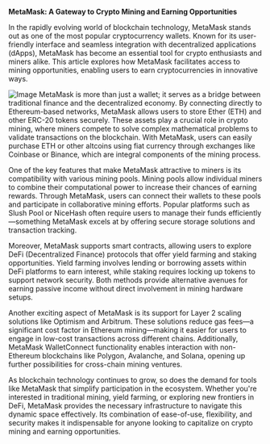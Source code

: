 **MetaMask: A Gateway to Crypto Mining and Earning Opportunities**

In the rapidly evolving world of blockchain technology, MetaMask stands out as one of the most popular cryptocurrency wallets. Known for its user-friendly interface and seamless integration with decentralized applications (dApps), MetaMask has become an essential tool for crypto enthusiasts and miners alike. This article explores how MetaMask facilitates access to mining opportunities, enabling users to earn cryptocurrencies in innovative ways.


![Image](https://github.com/user-attachments/assets/31692037-0104-4703-abd1-696b6a7dd41b)
MetaMask is more than just a wallet; it serves as a bridge between traditional finance and the decentralized economy. By connecting directly to Ethereum-based networks, MetaMask allows users to store Ether (ETH) and other ERC-20 tokens securely. These assets play a crucial role in crypto mining, where miners compete to solve complex mathematical problems to validate transactions on the blockchain. With MetaMask, users can easily purchase ETH or other altcoins using fiat currency through exchanges like Coinbase or Binance, which are integral components of the mining process.

One of the key features that make MetaMask attractive to miners is its compatibility with various mining pools. Mining pools allow individual miners to combine their computational power to increase their chances of earning rewards. Through MetaMask, users can connect their wallets to these pools and participate in collaborative mining efforts. Popular platforms such as Slush Pool or NiceHash often require users to manage their funds efficiently—something MetaMask excels at by offering secure storage solutions and transaction tracking.

Moreover, MetaMask supports smart contracts, allowing users to explore DeFi (Decentralized Finance) protocols that offer yield farming and staking opportunities. Yield farming involves lending or borrowing assets within DeFi platforms to earn interest, while staking requires locking up tokens to support network security. Both methods provide alternative avenues for earning passive income without direct involvement in mining hardware setups.

Another exciting aspect of MetaMask is its support for Layer 2 scaling solutions like Optimism and Arbitrum. These solutions reduce gas fees—a significant cost factor in Ethereum mining—making it easier for users to engage in low-cost transactions across different chains. Additionally, MetaMask WalletConnect functionality enables interaction with non-Ethereum blockchains like Polygon, Avalanche, and Solana, opening up further possibilities for cross-chain mining ventures.

As blockchain technology continues to grow, so does the demand for tools like MetaMask that simplify participation in the ecosystem. Whether you're interested in traditional mining, yield farming, or exploring new frontiers in DeFi, MetaMask provides the necessary infrastructure to navigate this dynamic space effectively. Its combination of ease-of-use, flexibility, and security makes it indispensable for anyone looking to capitalize on crypto mining and earning opportunities.